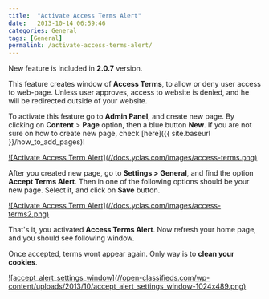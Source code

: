 ```yaml
---
title:  "Activate Access Terms Alert"
date:   2013-10-14 06:59:46
categories: General
tags: [General]
permalink: /activate-access-terms-alert/
---
```

New feature is included in **2.0.7** version.

This feature creates window of **Access Terms**, to allow or deny user access to web-page. Unless user approves, access to website is denied, and he will be redirected outside of your website.

To activate this feature go to **Admin Panel**, and create new page. By clicking on **Content** > **Page** option, then a blue button **New**. If you are not sure on how to create new page, check [here]({{ site.baseurl }}/how_to_add_pages)!

<a href="//docs.yclas.com/images/access-terms.png" class="thumbnail gallery-item" data-gallery>
![Activate Access Term Alert](//docs.yclas.com/images/access-terms.png)
</a>

After you created new page, go to **Settings > General**, and find the option **Accept Terms Alert**. Then in one of the following options should be your new page. Select it, and click on **Save** button.

<a href="//docs.yclas.com/images/access-terms2.png" class="thumbnail gallery-item" data-gallery>
![Activate Access Term Alert](//docs.yclas.com/images/access-terms2.png)
</a>

That's it, you activated **Access Terms Alert**. Now refresh your home page, and you should see following window.

Once accepted, terms wont appear again. Only way is to **clean your cookies**.

<a href="//open-classifieds.com/wp-content/uploads/2013/10/accept_alert_settings_window-1024x489.png" class="thumbnail gallery-item" data-gallery>
![accept_alert_settings_window](//open-classifieds.com/wp-content/uploads/2013/10/accept_alert_settings_window-1024x489.png)
</a>

